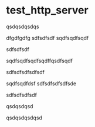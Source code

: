 # test_http_server
qsdqsdqsdqs


dfgdfgdfg
sdfsdfsdf
sqdfsqdfsqdf




sdfsdfsdf


sqdfsqdfsqdfsqdffqsdfsqdf

sdfsdfsdfsdfsdf


sqdfsqdfdsf
sdfsdfsdfsdfsde

sdfsdfsdfsdf

qsdqsdqsd


qsdqsdqsdqsd
